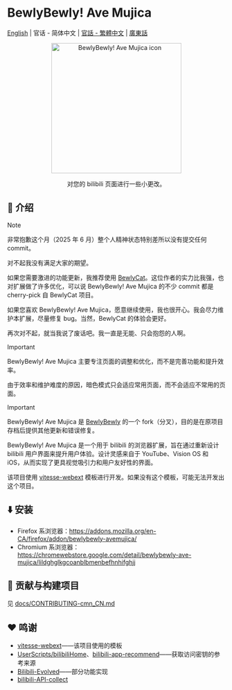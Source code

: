 # BewlyBewly! Ave Mujica

[English](README.md) | 官话 - 简体中文 | [官話 - 繁體中文](README-cmn_TW.md) | [廣東話](README-jyut.md)

<p align="center" style="margin-bottom: 0px !important;">
<img width="300" alt="BewlyBewly! Ave Mujica icon" src="https://github.com/VentusUta/BewlyBewly-AveMujica/raw/refs/heads/main/assets/bewly-ave-mujica-style-logo.svg"><br/>
</p>

<p align="center">对您的 bilibili 页面进行一些小更改。</p>

<!-- ![min1](https://github.com/hakadao/BewlyBewly/assets/33394391/951f9e2a-d0e1-452c-83a9-dc6d85c4d441)
![min2](https://github.com/hakadao/BewlyBewly/assets/33394391/3e75dd20-f60b-4645-b434-23a24c72959c) -->

## 👋 介绍

> [!NOTE]
> 非常抱歉这个月（2025 年 6 月）整个人精神状态特别差所以没有提交任何 commit。
>
> 对不起我没有满足大家的期望。
>
> 如果您需要激进的功能更新，我推荐使用 [BewlyCat](https://github.com/keleus/BewlyCat)。这位作者的实力比我强，也对扩展做了许多优化，可以说 BewlyBewly! Ave Mujica 的不少 commit 都是 cherry-pick 自 BewlyCat 项目。
>
> 如果您喜欢 BewlyBewly! Ave Mujica，愿意继续使用，我也很开心。我会尽力维护本扩展，尽量修复 bug。当然，BewlyCat 的体验会更好。
>
> 再次对不起，就当我说了废话吧。我一直是无能、只会抱怨的人啊。

<!-- > 我好想自杀。一切都好痛苦。 -->

> [!IMPORTANT]
> BewlyBewly! Ave Mujica 主要专注页面的调整和优化，而不是完善功能和提升效率。
>
> 由于效率和维护难度的原因，暗色模式只会适应常用页面，而不会适应不常用的页面。

> [!IMPORTANT]
> BewlyBewly! Ave Mujica 是 [BewlyBewly](https://github.com/BewlyBewly/BewlyBewly) 的一个 fork（分叉），目的是在原项目存档后提供其他更新和错误修复。

BewlyBewly! Ave Mujica 是一个用于 bilibili 的浏览器扩展，旨在通过重新设计 bilibili 用户界面来提升用户体验。设计灵感来自于 YouTube、Vision OS 和 iOS，从而实现了更具视觉吸引力和用户友好性的界面。

该项目使用 [vitesse-webext](https://github.com/antfu/vitesse-webext) 模板进行开发。如果没有这个模板，可能无法开发出这个项目。

## ⬇️ 安装

- Firefox 系浏览器：https://addons.mozilla.org/en-CA/firefox/addon/bewlybewly-avemujica/
- Chromium 系浏览器：https://chromewebstore.google.com/detail/bewlybewly-ave-mujica/lildghglkgcoanblbmenbefhnhifghjj

## 🤝 贡献与构建项目

见 [docs/CONTRIBUTING-cmn_CN.md](https://github.com/VentusUta/BewlyBewly-AveMujica/blob/main/docs/CONTRIBUTING-cmn_CN.md)

## ❤️ 鸣谢

- [vitesse-webext](https://github.com/antfu/vitesse-webext)——该项目使用的模板
- [UserScripts/bilibiliHome](https://github.com/indefined/UserScripts/tree/master/bilibiliHome)、[bilibili-app-recommend](https://github.com/magicdawn/bilibili-app-recommend)——获取访问密钥的参考来源
- [Bilibili-Evolved](https://github.com/the1812/Bilibili-Evolved)——部分功能实现
- [bilibili-API-collect](https://github.com/SocialSisterYi/bilibili-API-collect)
